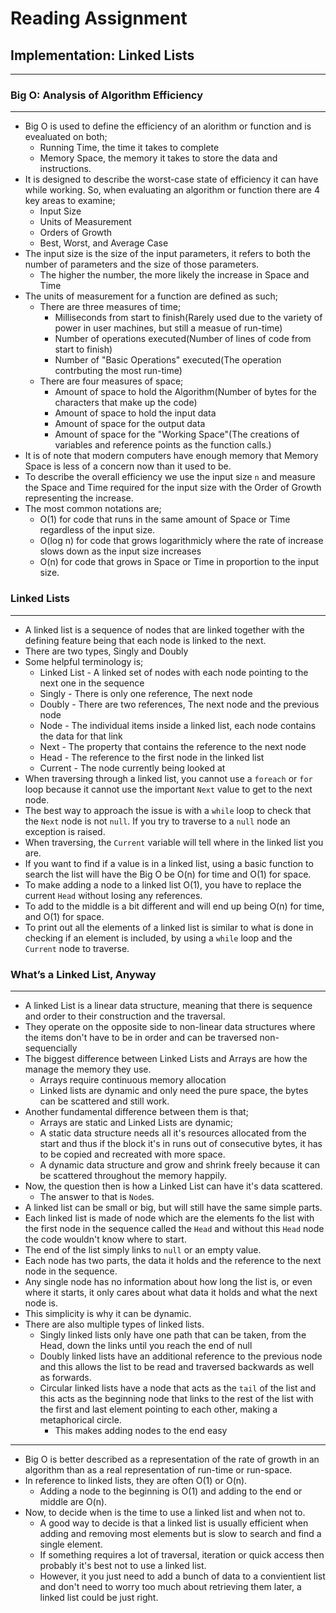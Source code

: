 # Reading Assignment

## Implementation: Linked Lists

---

### Big O: Analysis of Algorithm Efficiency

---

- Big O is used to define the efficiency of an alorithm or function and is evealuated on both;
  - Running Time, the time it takes to complete
  - Memory Space, the memory it takes to store the data and instructions.
- It is designed to describe the worst-case state of efficiency it can have while working. So, when evaluating an algorithm or function there are 4 key areas to examine;
  - Input Size
  - Units of Measurement
  - Orders of Growth
  - Best, Worst, and Average Case
- The input size is the size of the input parameters, it refers to both the number of parameters and the size of those parameters.
  - The higher the number, the more likely the increase in Space and Time
- The units of measurement for a function are defined as such;
  - There are three measures of time;
    - Milliseconds from start to finish(Rarely used due to the variety of power in user machines, but still a measue of run-time)
    - Number of operations executed(Number of lines of code from start to finish)
    - Number of "Basic Operations" executed(The operation contrbuting the most run-time)
  - There are four measures of space;
    - Amount of space to hold the Algorithm(Number of bytes for the characters that make up the code)
    - Amount of space to hold the input data
    - Amount of space for the output data
    - Amount of space for the "Working Space"(The creations of variables and reference points as the function calls.)
- It is of note that modern computers have enough memory that Memory Space is less of a concern now than it used to be.
- To describe the overall efficiency we use the input size `n` and measure the Space and Time required for the input size with the Order of Growth representing the increase.
- The most common notations are;
  - O(1) for code that runs in the same amount of Space or Time regardless of the input size.
  - O(log n) for code that grows logarithmicly where the rate of increase slows down as the input size increases
  - O(n) for code that grows in Space or Time in proportion to the input size.

### Linked Lists

---

- A linked list is a sequence of nodes that are linked together with the defining feature being that each node is linked to the next.
- There are two types, Singly and Doubly
- Some helpful terminology is;
  - Linked List - A linked set of nodes with each node pointing to the next one in the sequence
  - Singly - There is only one reference, The next node
  - Doubly - There are two references, The next node and the previous node
  - Node - The individual items inside a linked list, each node contains the data for that link
  - Next - The property that contains the reference to the next node
  - Head - The reference to the first node in the linked list
  - Current - The node currently being looked at
- When traversing through a linked list, you cannot use a `foreach` or `for` loop because it cannot use the important `Next` value to get to the next node.
- The best way to approach the issue is with a `while` loop to check that the `Next` node is not `null`. If you try to traverse to a `null` node an exception is raised.
- When traversing, the `Current` variable will tell where in the linked list you are.
- If you want to find if a value is in a linked list, using a basic function to search the list will have the Big O be O(n) for time and O(1) for space.
- To make adding a node to a linked list O(1), you have to replace the current `Head` without losing any references.
- To add to the middle is a bit different and will end up being O(n) for time, and O(1) for space.
- To print out all the elements of a linked list is similar to what is done in checking if an element is included, by using a `while` loop and the `Current` node to traverse.

### What’s a Linked List, Anyway

---

- A linked List is a linear data structure, meaning that there is sequence and order to their construction and the traversal.
- They operate on the opposite side to non-linear data structures where the items don't have to be in order and can be traversed non-sequencially
- The biggest difference between Linked Lists and Arrays are how the manage the memory they use.
  - Arrays require continuous memory allocation
  - Linked lists are dynamic and only need the pure space, the bytes can be scattered and still work.
- Another fundamental difference between them is that;
  - Arrays are static and Linked Lists are dynamic;
  - A static data structure needs all it's resources allocated from the start and thus if the block it's in runs out of consecutive bytes, it has to be copied and recreated with more space.
  - A dynamic data structure and grow and shrink freely because it can be scattered throughout the memory happily.
- Now, the question then is how a Linked List can have it's data scattered.
  - The answer to that is `Node`s.
- A linked list can be small or big, but will still have the same simple parts.
- Each linked list is made of node which are the elements fo the list with the first node in the sequence called the `Head` and without this `Head` node the code wouldn't know where to start.
- The end of the list simply links to `null` or an empty value.
- Each node has two parts, the data it holds and the reference to the next node in the sequence.
- Any single node has no information about how long the list is, or even where it starts, it only cares about what data it holds and what the next node is.
- This simplicity is why it can be dynamic.
- There are also multiple types of linked lists.
  - Singly linked lists only have one path that can be taken, from the Head, down the links until you reach the end of null
  - Doubly linked lists have an additional reference to the previous node and this allows the list to be read and traversed backwards as well as forwards.
  - Circular linked lists have a node that acts as the `tail` of the list and this acts as the beginning node that links to the rest of the list with the first and last element pointing to each other, making a metaphorical circle.
    - This makes adding nodes to the end easy

---

- Big O is better described as a representation of the rate of growth in an algorithm than as a real representation of run-time or run-space.
- In reference to linked lists, they are often O(1) or O(n).
  - Adding a node to the beginning is O(1) and adding to the end or middle are O(n).
- Now, to decide when is the time to use a linked list and when not to.
  - A good way to decide is that a linked list is usually efficient when adding and removing most elements but is slow to search and find a single element.
  - If something requires a lot of traversal, iteration or quick access then probably it's best not to use a linked list.
  - However, it you just need to add a bunch of data to a convientient list and don't need to worry too much about retrieving them later, a linked list could be just right.
